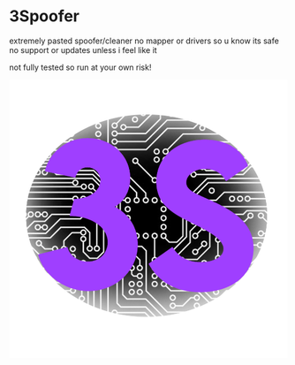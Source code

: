 # 3Spoofer
extremely pasted spoofer/cleaner no mapper or drivers so u know its safe
no support or updates unless i feel like it

not fully tested so run at your own risk!

![](https://github.com/yk3thn/3Spoofer/blob/main/3spoofer.png)
